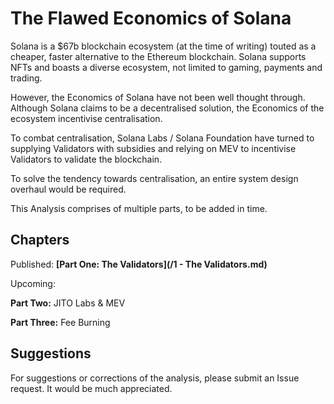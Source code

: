 # The Flawed Economics of Solana

Solana is a $67b blockchain ecosystem (at the time of writing) touted as a cheaper, faster alternative to the Ethereum blockchain. Solana supports NFTs and boasts a diverse ecosystem, not limited to gaming, payments and trading.

However, the Economics of Solana have not been well thought through. Although Solana claims to be a decentralised solution, the Economics of the ecosystem incentivise centralisation.

To combat centralisation, Solana Labs / Solana Foundation have turned to supplying Validators with subsidies and relying on MEV to incentivise Validators to validate the blockchain.

To solve the tendency towards centralisation, an entire system design overhaul would be required.

This Analysis comprises of multiple parts, to be added in time.

## Chapters

Published:
**[Part One: The Validators](/1 - The Validators.md)**


Upcoming:

**Part Two:** JITO Labs & MEV

**Part Three:** Fee Burning

## Suggestions

For suggestions or corrections of the analysis, please submit an Issue request. It would be much appreciated.
